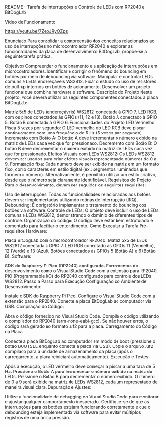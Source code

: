 README - Tarefa de Interrupções e Controle de LEDs com RP2040 e BitDogLab

Vídeo de Funcionamento

https://youtu.be/7ZebJRyOZps


Enunciado
Para consolidar a compreensão dos conceitos relacionados ao uso de interrupções no microcontrolador RP2040 e explorar as funcionalidades da placa de desenvolvimento BitDogLab, propõe-se a seguinte tarefa prática.

Objetivos
Compreender o funcionamento e a aplicação de interrupções em microcontroladores.
Identificar e corrigir o fenômeno do bouncing em botões por meio de debouncing via software.
Manipular e controlar LEDs comuns e LEDs endereçáveis WS2812.
Fixar o estudo do uso de resistores de pull-up internos em botões de acionamento.
Desenvolver um projeto funcional que combine hardware e software.
Descrição do Projeto
Neste projeto, você deverá utilizar os seguintes componentes conectados à placa BitDogLab:

Matriz 5x5 de LEDs (endereçáveis) WS2812, conectada à GPIO 7.
LED RGB, com os pinos conectados às GPIOs (11, 12 e 13).
Botão A conectado à GPIO 5.
Botão B conectado à GPIO 6.
Funcionalidades do Projeto
LED Vermelho Pisca 5 vezes por segundo: O LED vermelho do LED RGB deve piscar continuamente com uma frequência de 5 Hz (5 vezes por segundo).
Incremento com Botão A: O botão A deve incrementar o número exibido na matriz de LEDs cada vez que for pressionado.
Decremento com Botão B: O botão B deve decrementar o número exibido na matriz de LEDs cada vez que for pressionado.
Efeitos Visuais com LEDs WS2812: Os LEDs WS2812 devem ser usados para criar efeitos visuais representando números de 0 a 9.
Formatação fixa: Cada número deve ser exibido na matriz em um formato fixo, como caracteres em estilo digital (ex.: segmentos iluminados que formem o número).
Alternativamente, é permitido utilizar um estilo criativo, desde que o número seja claramente identificável.
Requisitos do Projeto
Para o desenvolvimento, devem ser seguidos os seguintes requisitos:

Uso de interrupções: Todas as funcionalidades relacionadas aos botões devem ser implementadas utilizando rotinas de interrupção (IRQ).
Debouncing: É obrigatório implementar o tratamento do bouncing dos botões via software.
Controle de LEDs: O projeto deve incluir o uso de LEDs comuns e LEDs WS2812, demonstrando o domínio de diferentes tipos de controle.
Organização do código: O código deve estar bem estruturado e comentado para facilitar o entendimento.
Como Executar a Tarefa
Pré-requisitos
Hardware:

Placa BitDogLab com o microcontrolador RP2040.
Matriz 5x5 de LEDs WS2812 conectada à GPIO 7.
LED RGB conectado às GPIOs 11 (Vermelho), 12 (Verde) e 13 (Azul).
Botões conectados às GPIOs 5 (Botão A) e 6 (Botão B).
Software:

SDK do Raspberry Pi Pico (RP2040) configurado.
Ferramentas de desenvolvimento como o Visual Studio Code com a extensão para RP2040.
PIO (Programmable I/O) do RP2040 configurado para controle dos LEDs WS2812.
Passo a Passo para Execução
Configuração do Ambiente de Desenvolvimento:

Instale o SDK do Raspberry Pi Pico.
Configure o Visual Studio Code com a extensão para o RP2040.
Conecte a placa BitDogLab ao computador via USB.
Compilação do Código:

Abra o código fornecido no Visual Studio Code.
Compile o código utilizando o compilador do RP2040 (arm-none-eabi-gcc).
Se não houver erros, o código será gerado no formato .uf2 para a placa.
Carregamento do Código na Placa:

Conecte a placa BitDogLab ao computador em modo de boot (pressione o botão BOOTSEL enquanto conecta a placa via USB).
Copie o arquivo .uf2 compilado para a unidade de armazenamento da placa (após o carregamento, a placa reiniciará automaticamente).
Execução e Testes:

Após a execução, o LED vermelho deve começar a piscar a uma taxa de 5 Hz.
Pressione o Botão A para incrementar o número exibido na matriz de LEDs.
Pressione o Botão B para decrementar o número exibido.
O número de 0 a 9 será exibido na matriz de LEDs WS2812, cada um representado de maneira visual clara.
Depuração e Ajustes:

Utilize a funcionalidade de debugging do Visual Studio Code para monitorar e ajustar qualquer comportamento inesperado.
Certifique-se de que as interrupções para os botões estejam funcionando corretamente e que o debouncing esteja implementado via software para evitar múltiplos registros de uma única pressão.
